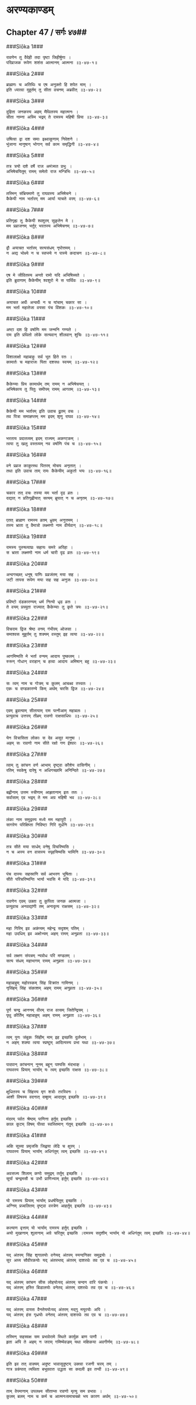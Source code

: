 अरण्यकाण्डम्
===============================


## Chapter 47  / सर्गः ४७##


###Slōka 1###


    रावणेन तु वैदेही तदा पृष्टा जिहीर्षुणा ।
    परिव्राजक रूपेण शशंस आत्मानम् आत्मना ॥३-४७-१॥


###Slōka 2###


    ब्राह्मणः च अतिथिः च एष अनुक्तो हि शपेत माम् ।
    इति ध्यात्वा मुहूर्तम् तु सीता वचनम् अब्रवीत् ॥३-४७-२॥


###Slōka 3###


    दुहिता जनकस्य अहम् मैथिलस्य महात्मनः ।
    सीता नाम्ना अस्मि भद्रम् ते रामस्य महिषी प्रिया ॥३-४७-३॥


###Slōka 4###


    उषित्वा द्वा दश समाः इक्ष्वाकूणाम् निवेशने ।
    भुंजाना मानुषान् भोगान् सर्व काम समृद्धिनी ॥३-४७-४॥


###Slōka 5###


    तत्र त्रयो दशे वर्षे राज अमंत्र्यत प्रभुः ।
    अभिषेचयितुम् रामम् समेतो राज मन्त्रिभिः ॥३-४७-५॥


###Slōka 6###


    तस्मिन् संभ्रियमाणे तु राघवस्य अभिषेचने ।
    कैकेयी नाम भर्तारम् मम आर्या याचते वरम् ॥३-४७-६॥


###Slōka 7###


    प्रतिगृह्य तु कैकेयी श्वशुरम् सुकृतेन मे ।
    मम प्रव्राजनम् भर्तुर् भरतस्य अभिषेचनम् ॥३-४७-७॥


###Slōka 8###


    द्वौ अयाचत भर्तारम् सत्यसंधम् नृपोत्तमम् ।
    न अद्य भोक्ष्ये न च स्वप्स्ये न पास्ये कदाचन ॥३-४७-८॥


###Slōka 9###


    एष मे जीवितस्य अन्तो रामो यदि अभिषिच्यते ।
    इति ब्रुवाणाम् कैकेयीम् श्वशुरो मे स पार्थिवः ॥३-४७-९॥


###Slōka 10###


    अयाचत अर्थैः अन्वर्थैः न च यांचाम् चकार सा ।
    मम भर्ता महातेजा वयसा पंच विंशकः ॥३-४७-१०॥


###Slōka 11###


    अष्टा दश हि वर्षाणि मम जन्मनि गण्यते ।
    राम इति प्रथितो लोके सत्यवान् शीलवान् शुचिः ॥३-४७-११॥


###Slōka 12###


    विशालाक्षो महाबाहुः सर्व भूत हिते रतः ।
    कामार्तः च महाराजः पिता दशरथः स्वयम् ॥३-४७-१२॥


###Slōka 13###


    कैकेय्याः प्रिय कामार्थम् तम् रामम् न अभिषेचयत् ।
    अभिषेकाय तु पितुः समीपम् रामम् आगतम् ॥३-४७-१३॥


###Slōka 14###


    कैकेयी मम भर्तारम् इति उवाच द्रुतम् वचः ।
    तव पित्रा समाज्ञप्तम् मम इदम् शृणु राघव ॥३-४७-१४॥


###Slōka 15###


    भरताय प्रदातव्यम् इदम् राज्यम् अकण्टकम् ।
    त्वया तु खलु वस्तव्यम् नव वर्षाणि पंच च ॥३-४७-१५॥


###Slōka 16###


    वने प्रव्रज काकुत्स्थ पितरम् मोचय अनृतात् ।
    तथा इति उवाच ताम् रामः कैकेयीम् अकुतो भयः ॥३-४७-१६॥


###Slōka 17###


    चकार तत् वचः तस्या मम भर्ता दृढ व्रतः ।
    दद्यात् न प्रतिगृह्णीयात् सत्यम् ब्रूयात् न च अनृतम् ॥३-४७-१७॥


###Slōka 18###


    एतत् ब्राह्मण रामस्य व्रतम् ध्रुवम् अनुत्तमम् ।
    तस्य भ्राता तु वैमात्रो लक्ष्मणो नाम वीर्यवान् ॥३-४७-१८॥


###Slōka 19###


    रामस्य पुरुषव्याघ्रः सहायः समरे अरिहा ।
    स भ्राता लक्ष्मणो नाम धर्म चारी दृढ व्रतः ॥३-४७-१९॥


###Slōka 20###


    अन्वगच्छत् धनुष् पाणिः प्रव्रजंतम् मया सह ।
    जटी तापस रूपेण मया सह सह अनुजः ॥३-४७-२०॥


###Slōka 21###


    प्रविष्टो दंडकारण्यम् धर्म नित्यो धृढ व्रतः ।
    ते वयम् प्रच्युता राज्यात् कैकेय्याः तु कृते त्रयः ॥३-४७-२१॥


###Slōka 22###


    विचराम द्विज श्रेष्ठ वनम् गंभीरम् ओजसा ।
    समाश्वस मुहूर्तम् तु शक्यम् वस्तुम् इह त्वया ॥३-४७-२२॥


###Slōka 23###


    आगमिष्यति मे भर्ता वन्यम् आदाय पुष्कलम् ।
    रुरून् गोधान् वराहान् च हत्वा आदाय अमिषान् बहु ॥३-४७-२३॥


###Slōka 24###


    सः त्वम् नाम च गोत्रम् च कुलम् आचक्ष्व तत्त्वतः ।
    एकः च दण्डकारण्ये किम् अर्थम् चरसि द्विज ॥३-४७-२४॥


###Slōka 25###


    एवम् ब्रुवत्याम् सीतायाम् राम पत्नीआम् महाबलः ।
    प्रत्युवाच उत्तरम् तीव्रम् रावणो राक्षसाधिपः ॥३-४७-२५॥


###Slōka 26###


    येन वित्रासिता लोकाः स देव असुर मानुषा ।
    अहम् सः रावणो नाम सीते रक्षो गण ईश्वरः ॥३-४७-२६॥


###Slōka 27###


    त्वाम् तु कांचन वर्ण आभाम् दृष्ट्वा कौशेय वासिनीम् ।
    रतिम् स्वकेषु दारेषु न अधिगच्छामि अनिन्दिते ॥३-४७-२७॥


###Slōka 28###


    बह्वीनाम् उत्तम स्त्रीणाम् आहृतानाम् इतः ततः ।
    सर्वासाम् एव भद्रम् ते मम अग्र महिषी भव ॥३-४७-२८॥


###Slōka 29###


    लंका नाम समुद्रस्य मध्ये मम महापुरी ।
    सागरेण परिक्षिप्ता निविष्टा गिरि मूर्धनि ॥३-४७-२९॥


###Slōka 30###


    तत्र सीते मया सार्धम् वनेषु विचरिष्यसि ।
    न च अस्य वन वासस्य स्पृहयिष्यसि भामिनि ॥३-४७-३०॥


###Slōka 31###


    पंच दास्यः सहस्राणि सर्व आभरण भूषिताः ।
    सीते परिचरिष्यन्ति भार्या भवसि मे यदि ॥३-४७-३१॥


###Slōka 32###


    रावणेन एवम् उक्ता तु कुपिता जनक आत्मजा ।
    प्रत्युवाच अनवद्यांगी तम् अनादृत्य राक्षसम् ॥३-४७-३२॥


###Slōka 33###


    महा गिरिम् इव अकंप्यम् महेन्द्र सदृशम् पतिम् ।
    महा उदधिम् इव अक्षोभ्यम् अहम् रामम् अनुव्रता ॥३-४७-३३॥


###Slōka 34###


    सर्व लक्षण संपन्नम् न्यग्रोध परि मण्डलम् ।
    सत्य संधम् महाभागम् रामम् अनुव्रता ॥३-४७-३४॥


###Slōka 35###


    महाबाहुम् महोरस्कम् सिंह विक्रांत गामिनम् ।
    नृसिंहम् सिंह संकाशम् अहम् रामम् अनुव्रता ॥३-४७-३५॥


###Slōka 36###


    पूर्ण चन्द्र आननम् वीरम् राज वत्सम् जितेन्द्रियम् ।
    पृथु कीर्तिम् महाबाहुम् अहम् रामम् अनुव्रता ॥३-४७-३६॥


###Slōka 37###


    त्वम् पुनः जंबुकः सिंहीम् माम् इह इच्छसि दुर्लभाम् ।
    न अहम् शक्या त्वया स्प्रष्टुम् आदित्यस्य प्रभा यथा ॥३-४७-३७॥


###Slōka 38###


    पादपान् कांचनान् नूनम् बहून् पश्यसि मंदभाक् ।
    राघवस्य प्रियाम् भार्याम् यः त्वम् इच्छसि राक्षस ॥३-४७-३८॥


###Slōka 39###


    क्षुधितस्य च सिंहस्य मृग शत्रोः तरस्विनः ।
    आशी विषस्य वदनात् दम्ष्ट्राम् आदातुम् इच्छसि ॥३-४७-३९॥


###Slōka 40###


    मंदरम् पर्वत श्रेष्ठम् पाणिना हर्तुम् इच्छसि ।
    काल कूटम् विषम् पीत्वा स्वस्तिमान् गंतुम् इच्छसि ॥३-४७-४०॥


###Slōka 41###


    अक्षि सूच्या प्रमृजसि जिह्वया लेढि च क्षुरम् ।
    राघवस्य प्रियाम् भार्याम् अधिगंतुम् त्वम् इच्छसि ॥३-४७-४१॥


###Slōka 42###


    अवसज्य शिलाम् कण्ठे समुद्रम् तर्तुम् इच्छसि ।
    सूर्या चन्द्रमसौ च उभौ प्राणिभ्याम् हर्तुम् इच्छसि ॥३-४७-४२॥


###Slōka 43###


    यो रामस्य प्रियाम् भार्याम् प्रधर्षयितुम् इच्छसि ।
    अग्निम् प्रज्वलितम् दृष्ट्वा वस्त्रेण आहर्तुम् इच्छसि ॥३-४७-४३॥


###Slōka 44###


    कल्याण वृत्ताम् यो भार्याम् रामस्य हर्तुम् इच्छसि ।
    अयो मुखानाम् शूलानाम् अग्रे चरितुम् इच्छसि ।रामस्य सदृशीम् भार्याम् यो अधिगंतुम् त्वम् इच्छसि ॥३-४७-४४॥


###Slōka 45###


    यद् अंतरम् सिंह शृगालयोः वनेयद् अंतरम् स्यन्दनिका समुद्रयोः ।
    सुर अग्र्य सौवीरकयोः यद् अंतरम्तद् अंतरम् दाशरथेः तव एव च ॥३-४७-४५॥


###Slōka 46###


    यद् अंतरम् कांचन सीस लोहयोःयद् अंतरम् चन्दन वारि पंकयोः ।
    यद् अंतरम् हस्ति बिडालयोः वनेतद् अंतरम् दशरथेः तव एव च ॥३-४७-४६॥


###Slōka 47###


    यद् अंतरम् वायस वैनतेययोःयद् अंतरम् मद्गु मयूरयोः अपि ।
    यद् अंतरम् हंस गृध्रयोः वनेतद् अंतरम् दाशरथेः तव एव च ॥३-४७-४७॥


###Slōka 48###


    तस्मिन् सहस्राक्ष सम प्रभावेरामे स्थिते कार्मुक बाण पाणौ ।
    हृता अपि ते अहम् न जराम् गमिष्येवज्रम् यथा मक्षिकया अवगीर्णम् ॥३-४७-४८॥


###Slōka 49###


    इति इव तत् वाक्यम् अदुष्ट भावासुदुष्टम् उक्त्वा रजनी चरम् तम् ।
    गात्र प्रकंपात् व्यथिता बभूववात उद्धता सा कदली इव तन्वी ॥३-४७-४९॥


###Slōka 50###


    ताम् वेपमानाम् उपलक्ष्य सीताम्स रावणो मृत्यु सम प्रभावः ।
    कुलम् बलम् नाम च कर्म च आत्मनःसमाचचक्षे भय कारण अर्थम् ॥३-४७-५०॥


